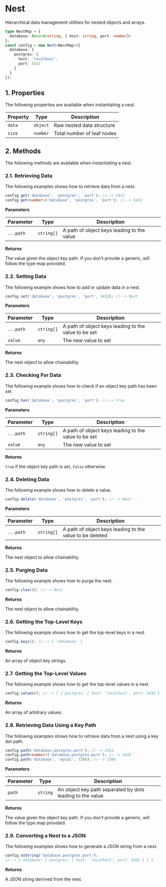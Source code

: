 # Nest

Hierarchical data management utilities for nested objects and arrays.

```typescript
type NestMap = {
  database: Record<string, { host: string, port: number}>
};
const config = new Nest<NestMap>({
  database: {
    postgres: {
      host: 'localhost',
      port: 5432
    }
  }
});
```

## 1. Properties

The following properties are available when instantiating a nest.

| Property | Type | Description |
|----------|------|-------------|
| `data` | `object` | Raw nested data structure |
| `size` | `number` | Total number of leaf nodes |

## 2. Methods

The following methods are available when instantiating a nest.

### 2.1. Retrieving Data

The following examples shows how to retrieve data from a nest.

```typescript
config.get('database', 'postgres', 'port'); //--> 5432
config.get<number>('database', 'postgres', 'port'); //--> 5432
```

**Parameters**

| Parameter | Type | Description |
|----------|------|-------------|
| `...path` | `string[]` | A path of object keys leading to the value |

**Returns**

The value given the object key path. If you don't provide a generic, 
will follow the type map provided.

### 2.2. Setting Data

The following example shows how to add or update data in a nest.

```typescript
config.set('database', 'postgres', 'port', 5432); //--> Nest
```

**Parameters**

| Parameter | Type | Description |
|----------|------|-------------|
| `...path` | `string[]` | A path of object keys leading to the value to be set |
| `value` | `any` | The new value to set |

**Returns**

The nest object to allow chainability.

### 2.3. Checking For Data

The following example shows how to check if an object key path has been set.

```typescript
config.has('database', 'postgres', 'port'); //--> true
```

**Parameters**

| Parameter | Type | Description |
|----------|------|-------------|
| `...path` | `string[]` | A path of object keys leading to the value to be set |
| `value` | `any` | The new value to set |

**Returns**

`true` if the object key path is set, `false` otherwise.

### 2.4. Deleting Data

The following example shows how to delete a value.

```typescript
config.delete('database', 'postgres', 'port'); //--> Nest
```

**Parameters**

| Parameter | Type | Description |
|----------|------|-------------|
| `...path` | `string[]` | A path of object keys leading to the value to be deleted |

**Returns**

The nest object to allow chainability.

### 2.5. Purging Data

The following example shows how to purge the nest.

```typescript
config.clear(); //--> Nest
```

**Returns**

The nest object to allow chainability.

### 2.6. Getting the Top-Level Keys

The following example shows how to get the top-level keys in a nest.

```typescript
config.keys(); //--> [ 'database' ]
```

**Returns**

An array of object key strings.

### 2.7. Getting the Top-Level Values

The following example shows how to get the top-level values in a nest.

```typescript
config.values(); //--> [ { postgres: { host: 'localhost', port: 5432 } } ]
```

**Returns**

An array of arbitrary values.

### 2.8. Retrieving Data Using a Key Path

The following examples shows how to retrieve data from a nest using a key dot path.

```typescript
config.path('database.postgres.port'); //--> 5432
config.path<number>('database.postgres.port'); //--> 5432
config.path('database', 'mysql', 3306); //--> 3306
```

**Parameters**

| Parameter | Type | Description |
|----------|------|-------------|
| `path` | `string` | An object key path separated by dots leading to the value |

**Returns**

The value given the object key path. If you don't provide a generic, 
will follow the type map provided.

### 2.9. Converting a Nest to a JSON

The following examples shows how to generate a JSON string from a nest.

```typescript
config.toString('database.postgres.port'); 
//--> { database: { postgres: { host: 'localhost', port: 5432 } } }
```

**Returns**

A JSON string derrived from the nest.